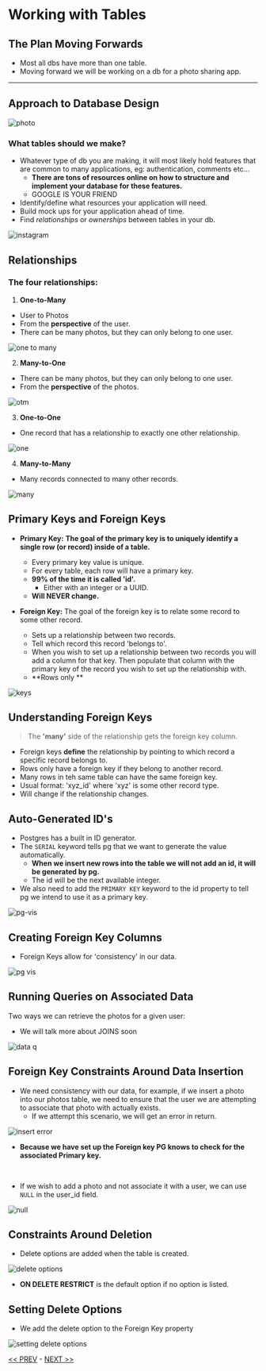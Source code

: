 # Working with Tables

## The Plan Moving Forwards

- Most all dbs have more than one table.
- Moving forward we will be working on a db for a photo sharing app.

<hr>

## Approach to Database Design

![photo](../resources/photodb.JPG)

### What tables should we make?

- Whatever type of db you are making, it will most likely hold features that are common to many applications, eg: authentication, comments etc...
  - **There are tons of resources online on how to structure and implement your database for these features.**
  - GOOGLE IS YOUR FRIEND
- Identify/define what resources your application will need.
- Build mock ups for your application ahead of time.
- Find *relationships* or *ownerships* between tables in your db.

![instagram](../resources/insta.JPG)

## Relationships

### The four relationships:

1. **One-to-Many**
  - User to Photos
  - From the **perspective** of the user.
  - There can be many photos, but they can only belong to one user.

![one to many](../resources/one-to-many.JPG)

2. **Many-to-One**
  - There can be many photos, but they can only belong to one user.
  - From the **perspective** of the photos.

![otm](../resources/otm-mto.JPG)

3. **One-to-One** 
  - One record that has a relationship to exactly one other relationship.

![one](../resources/one-to-one.JPG)

4. **Many-to-Many**
  - Many records connected to many other records.

![many](../resources/many-to-many.JPG)

## Primary Keys and Foreign Keys

- **Primary Key:** **The goal of the primary key is to uniquely identify a single row (or record) inside of a table.**
  - Every primary key value is unique.
  - For every table, each row will have a primary key.
  - **99% of the time it is called 'id'.**
    - Either with an integer or a UUID.
  - **Will NEVER change.**

- **Foreign Key:** The goal of the foreign key is to relate some record to some other record.
  - Sets up a relationship between two records.
  - Tell which record this record 'belongs to'.
  - When you wish to set up a relationship between two records you will add a column for that key. Then populate that column with the primary key of the record you wish to set up the relationship with.
  - **Rows only **

![keys](../resources/keys.JPG)

## Understanding Foreign Keys

> The **'many'** side of the relationship gets the foreign key column.

- Foreign keys **define** the relationship by pointing to which record a specific record belongs to.
- Rows only have a foreign key if they belong to another record.
- Many rows in teh same table can have the same foreign key.
- Usual format: 'xyz_id' where 'xyz' is some other record type.
- Will change if the relationship changes.

## Auto-Generated ID's

- Postgres has a built in ID generator.
- The `SERIAL` keyword tells pg that we want to generate the value automatically.
  - **When we insert new rows into the table we will not add an id, it will be generated by pg.**
  - The id will be the next available integer.
- We also need to add the `PRIMARY KEY` keyword to the id property to tell pg we intend to use it as a primary key.

![pg-vis](../resources/pg-vis-2.jpg)

## Creating Foreign Key Columns

- Foreign Keys allow for 'consistency' in our data.

![pg vis](../resources/pg-vis-3.jpg)

## Running Queries on Associated Data 

Two ways we can retrieve the photos for a given user:
  - We will talk more about JOINS soon

![data q](../resources/data_q.JPG)

## Foreign Key Constraints Around Data Insertion

- We need consistency with our data, for example, if we insert a photo into our photos table, we need to ensure that the user we are attempting to associate that photo with actually exists.
  - If we attempt this scenario, we will get an error in return.

![insert error](../resources/insert_error.JPG)

- **Because we have set up the Foreign key PG knows to check for the associated Primary key.**

<br>

- If we wish to add a photo and not associate it with a user, we can use `NULL` in the user_id field.

![null](../resources/null.JPG)

## Constraints Around Deletion

- Delete options are added when the table is created.

![delete options](../resources/delete_options.JPG)

- **ON DELETE RESTRICT** is the default option if no option is listed.

## Setting Delete Options

- We add the delete option to the Foreign Key property

![setting delete options](../resources/setting_delete_options.JPG)

[<< PREV](../2_Filtering_Records/index.md) - [NEXT >>](../4_Relating_Records/index.md)